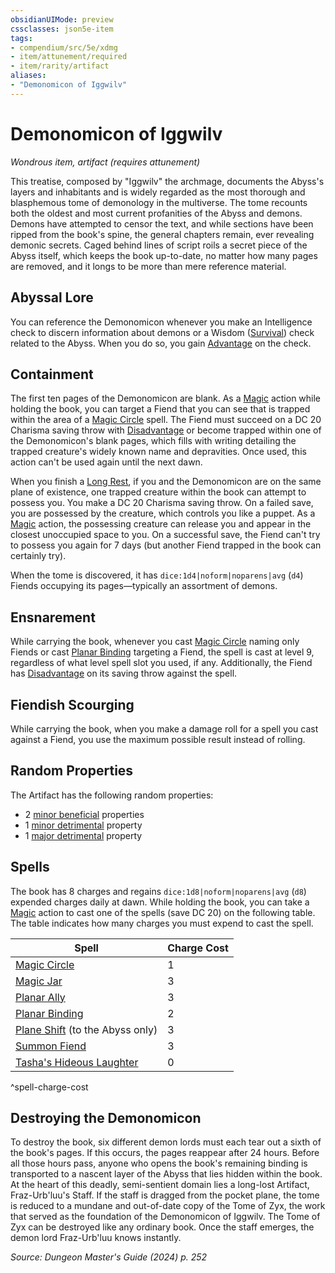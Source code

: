```yaml
---
obsidianUIMode: preview
cssclasses: json5e-item
tags:
- compendium/src/5e/xdmg
- item/attunement/required
- item/rarity/artifact
aliases: 
- "Demonomicon of Iggwilv"
---
```

# Demonomicon of Iggwilv
*Wondrous item, artifact (requires attunement)*  



This treatise, composed by "Iggwilv" the archmage, documents the Abyss's layers and inhabitants and is widely regarded as the most thorough and blasphemous tome of demonology in the multiverse. The tome recounts both the oldest and most current profanities of the Abyss and demons. Demons have attempted to censor the text, and while sections have been ripped from the book's spine, the general chapters remain, ever revealing demonic secrets. Caged behind lines of script roils a secret piece of the Abyss itself, which keeps the book up-to-date, no matter how many pages are removed, and it longs to be more than mere reference material.

## Abyssal Lore

You can reference the Demonomicon whenever you make an Intelligence check to discern information about demons or a Wisdom ([Survival](skills.md#Survival)) check related to the Abyss. When you do so, you gain [Advantage](/3-Mechanics/CLI/variant-rules/advantage-xphb.md) on the check.

## Containment

The first ten pages of the Demonomicon are blank. As a [Magic](actions.md#Magic) action while holding the book, you can target a Fiend that you can see that is trapped within the area of a [Magic Circle](/3-Mechanics/CLI/spells/magic-circle-xphb.md) spell. The Fiend must succeed on a DC 20 Charisma saving throw with [Disadvantage](/3-Mechanics/CLI/variant-rules/disadvantage-xphb.md) or become trapped within one of the Demonomicon's blank pages, which fills with writing detailing the trapped creature's widely known name and depravities. Once used, this action can't be used again until the next dawn.

When you finish a [Long Rest](/3-Mechanics/CLI/variant-rules/long-rest-xphb.md), if you and the Demonomicon are on the same plane of existence, one trapped creature within the book can attempt to possess you. You make a DC 20 Charisma saving throw. On a failed save, you are possessed by the creature, which controls you like a puppet. As a [Magic](actions.md#Magic) action, the possessing creature can release you and appear in the closest unoccupied space to you. On a successful save, the Fiend can't try to possess you again for 7 days (but another Fiend trapped in the book can certainly try).

When the tome is discovered, it has `dice:1d4|noform|noparens|avg` (`d4`) Fiends occupying its pages—typically an assortment of demons.

## Ensnarement

While carrying the book, whenever you cast [Magic Circle](/3-Mechanics/CLI/spells/magic-circle-xphb.md) naming only Fiends or cast [Planar Binding](/3-Mechanics/CLI/spells/planar-binding-xphb.md) targeting a Fiend, the spell is cast at level 9, regardless of what level spell slot you used, if any. Additionally, the Fiend has [Disadvantage](/3-Mechanics/CLI/variant-rules/disadvantage-xphb.md) on its saving throw against the spell.

## Fiendish Scourging

While carrying the book, when you make a damage roll for a spell you cast against a Fiend, you use the maximum possible result instead of rolling.

## Random Properties

The Artifact has the following random properties:

- 2 [minor beneficial](/3-Mechanics/CLI/tables/artifact-properties-minor-beneficial-properties-xdmg.md) properties  
- 1 [minor detrimental](/3-Mechanics/CLI/tables/artifact-properties-minor-detrimental-properties-xdmg.md) property  
- 1 [major detrimental](/3-Mechanics/CLI/tables/artifact-properties-major-detrimental-properties-xdmg.md) property  

## Spells

The book has 8 charges and regains `dice:1d8|noform|noparens|avg` (`d8`) expended charges daily at dawn. While holding the book, you can take a [Magic](actions.md#Magic) action to cast one of the spells (save DC 20) on the following table. The table indicates how many charges you must expend to cast the spell.

| Spell | Charge Cost |
|-------|-------------|
| [Magic Circle](/3-Mechanics/CLI/spells/magic-circle-xphb.md) | 1 |
| [Magic Jar](/3-Mechanics/CLI/spells/magic-jar-xphb.md) | 3 |
| [Planar Ally](/3-Mechanics/CLI/spells/planar-ally-xphb.md) | 3 |
| [Planar Binding](/3-Mechanics/CLI/spells/planar-binding-xphb.md) | 2 |
| [Plane Shift](/3-Mechanics/CLI/spells/plane-shift-xphb.md) (to the Abyss only) | 3 |
| [Summon Fiend](/3-Mechanics/CLI/spells/summon-fiend-xphb.md) | 3 |
| [Tasha's Hideous Laughter](/3-Mechanics/CLI/spells/tashas-hideous-laughter-xphb.md) | 0 |
^spell-charge-cost

## Destroying the Demonomicon

To destroy the book, six different demon lords must each tear out a sixth of the book's pages. If this occurs, the pages reappear after 24 hours. Before all those hours pass, anyone who opens the book's remaining binding is transported to a nascent layer of the Abyss that lies hidden within the book. At the heart of this deadly, semi-sentient domain lies a long-lost Artifact, Fraz-Urb'luu's Staff. If the staff is dragged from the pocket plane, the tome is reduced to a mundane and out-of-date copy of the Tome of Zyx, the work that served as the foundation of the Demonomicon of Iggwilv. The Tome of Zyx can be destroyed like any ordinary book. Once the staff emerges, the demon lord Fraz-Urb'luu knows instantly.

*Source: Dungeon Master's Guide (2024) p. 252*